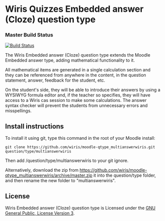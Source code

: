 # Wiris Quizzes Embedded answer (Cloze) question type
### Master Build Status
[![Build Status](https://travis-ci.org/wiris/moodle-qtype_multianswerwiris.svg?branch=master)](https://travis-ci.org/wiris/moodle-qtype_multianswerwiris)

The Wiris Embedded answer (Cloze) question type extends the Moodle Embedded answer type, adding mathematical functionality to it.

All mathematical items are generated in a single calculation section and they can be referenced from anywhere in the content, in the question statement, answer, feedback for the student, etc.

On the student's side, they will be able to introduce their answers by using a WYSIWYG formula editor and, if the teacher so specifies, they will have access to a Wiris cas session to make some calculations. The answer syntax checker will prevent the students from unnecessary errors and misspellings.

## Install instructions

To install it using git, type this command in the root of your Moodle install:
```
git clone https://github.com/wiris/moodle-qtype_multianswerwiris.git question/type/multianswerwiris
```

Then add /question/type/multianswerwiris to your git ignore.

Alternatively, download the zip from <https://github.com/wiris/moodle-qtype_multianswerwiris/archive/master.zip> it into the question/type folder, and then rename the new folder to "multianswerwiris".

## License

Wiris Embedded answer (Cloze) question type is Licensed under the [GNU General Public, License Version 3](https://www.gnu.org/licenses/gpl-3.0.en.html).
